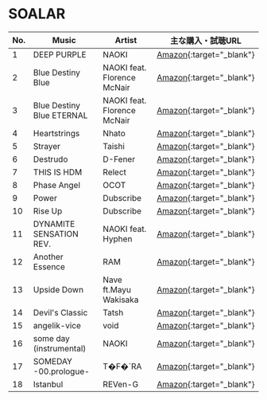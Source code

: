 # SOALAR

| No. | Music                     | Artist                      | 主な購入・試聴URL                                 |
|-----|---------------------------|-----------------------------|--------------------------------------------------|
| 1   | DEEP PURPLE               | NAOKI                       | [Amazon](https://www.amazon.co.jp/dp/B01MU7Y8D3){:target="_blank"} |
| 2   | Blue Destiny Blue         | NAOKI feat. Florence McNair | [Amazon](https://www.amazon.co.jp/dp/B01MU7Y8D3){:target="_blank"} |
| 3   | Blue Destiny Blue ETERNAL | NAOKI feat. Florence McNair | [Amazon](https://www.amazon.co.jp/dp/B01MU7Y8D3){:target="_blank"} |
| 4   | Heartstrings              | Nhato                       | [Amazon](https://www.amazon.co.jp/dp/B01MU7Y8D3){:target="_blank"} |
| 5   | Strayer                   | Taishi                      | [Amazon](https://www.amazon.co.jp/dp/B01MU7Y8D3){:target="_blank"} |
| 6   | Destrudo                  | D-Fener                     | [Amazon](https://www.amazon.co.jp/dp/B01MU7Y8D3){:target="_blank"} |
| 7   | THIS IS HDM               | Relect                      | [Amazon](https://www.amazon.co.jp/dp/B01MU7Y8D3){:target="_blank"} |
| 8   | Phase Angel               | OCOT                        | [Amazon](https://www.amazon.co.jp/dp/B01MU7Y8D3){:target="_blank"} |
| 9   | Power                     | Dubscribe                   | [Amazon](https://www.amazon.co.jp/dp/B01MU7Y8D3){:target="_blank"} |
| 10  | Rise Up                   | Dubscribe                   | [Amazon](https://www.amazon.co.jp/dp/B01MU7Y8D3){:target="_blank"} |
| 11  | DYNAMITE SENSATION REV.   | NAOKI feat. Hyphen          | [Amazon](https://www.amazon.co.jp/dp/B01MU7Y8D3){:target="_blank"} |
| 12  | Another Essence           | RAM                         | [Amazon](https://www.amazon.co.jp/dp/B01MU7Y8D3){:target="_blank"} |
| 13  | Upside Down               | Nave ft.Mayu Wakisaka       | [Amazon](https://www.amazon.co.jp/dp/B01MU7Y8D3){:target="_blank"} |
| 14  | Devil's Classic           | Tatsh                       | [Amazon](https://www.amazon.co.jp/dp/B01MU7Y8D3){:target="_blank"} |
| 15  | angelik-vice              | void                        | [Amazon](https://www.amazon.co.jp/dp/B01MU7Y8D3){:target="_blank"} |
| 16  | some day (instrumental)   | NAOKI                       | [Amazon](https://www.amazon.co.jp/dp/B01MU7Y8D3){:target="_blank"} |
| 17  | SOMEDAY -00.prologue-     | T�F�`RA                     | [Amazon](https://www.amazon.co.jp/dp/B01MU7Y8D3){:target="_blank"} |
| 18  | Istanbul                  | REVen-G                     | [Amazon](https://www.amazon.co.jp/dp/B01MU7Y8D3){:target="_blank"} |
